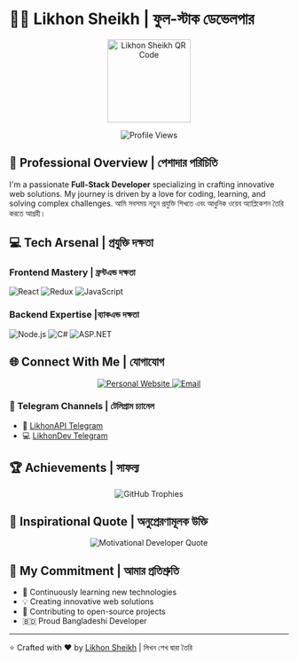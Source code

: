 # 👨‍💻 Likhon Sheikh | ফুল-স্টাক ডেভেলপার

<div align="center">
  <img src="https://gravatar.com/likhondev.qr?type=user&version=3" width="150" height="150" alt="Likhon Sheikh QR Code" />
  
  ![Profile Views](https://komarev.com/ghpvc/?username=likhon-dev&color=blueviolet)
</div>


## 🚀 Professional Overview | পেশাদার পরিচিতি

I'm a passionate **Full-Stack Developer** specializing in crafting innovative web solutions. My journey is driven by a love for coding, learning, and solving complex challenges. আমি সবসময় নতুন প্রযুক্তি শিখতে এবং আধুনিক ওয়েব অ্যাপ্লিকেশন তৈরি করতে আগ্রহী।

## 💻 Tech Arsenal | প্রযুক্তি দক্ষতা

### Frontend Mastery | ফ্রন্টএন্ড দক্ষতা
![React](https://img.shields.io/badge/React-61DAFB?style=for-the-badge&logo=react&logoColor=black)
![Redux](https://img.shields.io/badge/Redux-764ABC?style=for-the-badge&logo=redux&logoColor=white)
![JavaScript](https://img.shields.io/badge/JavaScript-F7DF1E?style=for-the-badge&logo=javascript&logoColor=black)

### Backend Expertise |ব্যাকএন্ড দক্ষতা
![Node.js](https://img.shields.io/badge/Node.js-339933?style=for-the-badge&logo=nodedotjs&logoColor=white)
![C#](https://img.shields.io/badge/C%23-239120?style=for-the-badge&logo=csharp&logoColor=white)
![ASP.NET](https://img.shields.io/badge/ASP.NET-512BD4?style=for-the-badge&logo=dotnet&logoColor=white)

## 🌐 Connect With Me | যোগাযোগ

<div align="center">
  <a href="https://likhon.dev" target="_blank">
    <img src="https://img.shields.io/badge/Website-likhon.dev-brightgreen?style=for-the-badge&logo=google-chrome&logoColor=white" alt="Personal Website"/>
  </a>
  <a href="mailto:me@likhon.dev">
    <img src="https://img.shields.io/badge/Email-me@likhon.dev-red?style=for-the-badge&logo=gmail&logoColor=white" alt="Email"/>
  </a>
</div>

### 📱 Telegram Channels | টেলিগ্রাম চ্যানেল
- 🤖 [LikhonAPI Telegram](https://t.me/LikhonAPI)
- 💻 [LikhonDev Telegram](https://t.me/likhondev)

## 🏆 Achievements | সাফল্য

<div align="center">
  <img src="https://github-profile-trophy.vercel.app/?username=likhon-dev&theme=radical&column=7&margin-w=15&margin-h=15" alt="GitHub Trophies"/>
</div>

## 💬 Inspirational Quote | অনুপ্রেরণামূলক উক্তি

<div align="center">
  <img src="https://quotes-github-readme.vercel.app/api?type=horizontal&theme=radical" alt="Motivational Developer Quote"/>
</div>

## 🌱 My Commitment | আমার প্রতিশ্রুতি
- 🚀 Continuously learning new technologies
- 💡 Creating innovative web solutions
- 🤝 Contributing to open-source projects
- 🇧🇩 Proud Bangladeshi Developer

---

⭐️ Crafted with ❤️ by [Likhon Sheikh](https://github.com/likhon-dev) | লিখন শেখ দ্বারা তৈরি

